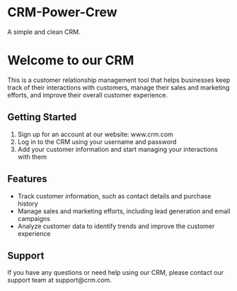 # CRM-Power-Crew
A simple and clean CRM. 
<!DOCTYPE html>
<html>
<head>
  <meta charset="utf-8">
<!--   <title>CRM README</title>
  <style>
    body {
      font-family: sans-serif;
      margin: 0;
      padding: 0;
    }
    h1 {
      color: #333;
    }
    h2 {
      margin-top: 40px;
      margin-bottom: 10px;
    }
    li {
      margin-bottom: 10px;
    }
  </style> -->
</head>
<body>
  <h1>Welcome to our CRM</h1>
  <p>This is a customer relationship management tool that helps businesses keep track of their interactions with customers, manage their sales and marketing efforts, and improve their overall customer experience.</p>
  <h2>Getting Started</h2>
  <ol>
    <li>Sign up for an account at our website: www.crm.com</li>
    <li>Log in to the CRM using your username and password</li>
    <li>Add your customer information and start managing your interactions with them</li>
  </ol>
  <h2>Features</h2>
  <ul>
    <li>Track customer information, such as contact details and purchase history</li>
    <li>Manage sales and marketing efforts, including lead generation and email campaigns</li>
    <li>Analyze customer data to identify trends and improve the customer experience</li>
  </ul>
  <h2>Support</h2>
  <p>If you have any questions or need help using our CRM, please contact our support team at support@crm.com.</p>
</body>
</html>
